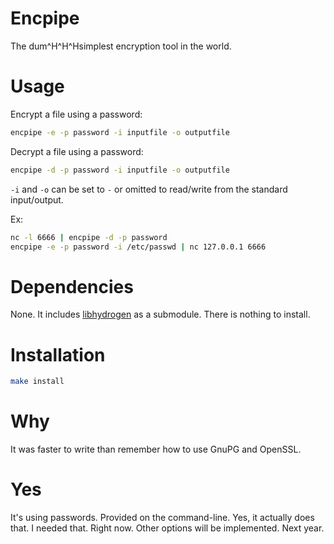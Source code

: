 Encpipe
=======

The dum^H^H^Hsimplest encryption tool in the world.

# Usage

Encrypt a file using a password:

```sh
encpipe -e -p password -i inputfile -o outputfile
```

Decrypt a file using a password:

```sh
encpipe -d -p password -i inputfile -o outputfile
```

`-i` and `-o` can be set to `-` or omitted to read/write from the
standard input/output.

Ex:

```sh
nc -l 6666 | encpipe -d -p password
encpipe -e -p password -i /etc/passwd | nc 127.0.0.1 6666
```

# Dependencies

None. It includes [libhydrogen](https://github.com/jedisct1/libhydrogen) as
a submodule. There is nothing to install.

# Installation

```sh
make install
```

# Why

It was faster to write than remember how to use GnuPG and OpenSSL.

# Yes

It's using passwords. Provided on the command-line. Yes, it actually
does that. I needed that. Right now. Other options will be
implemented. Next year.
